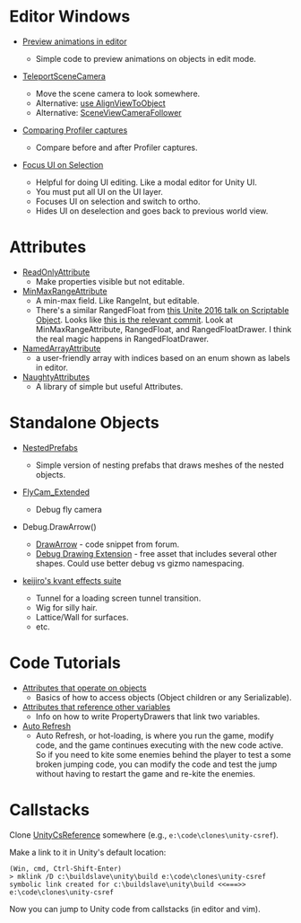 Editor Windows
==============

* [Preview animations in editor](https://forum.unity.com/threads/sample-mecanim-animations-in-editor.262973/#post-1741587)
    * Simple code to preview animations on objects in edit mode.
* [TeleportSceneCamera](https://forum.unity.com/threads/moving-scene-view-camera-from-editor-script.64920/#post-3425242)
    * Move the scene camera to look somewhere.
    * Alternative: [use AlignViewToObject](http://answers.unity.com/answers/256969/view.html)
    * Alternative: [SceneViewCameraFollower](http://wiki.unity3d.com/index.php/SceneViewCameraFollower)
* [Comparing Profiler captures](https://answers.unity.com/questions/1507144/how-do-i-compare-two-profiler-captures-against-eac.html)
    * Compare before and after Profiler captures.

* [Focus UI on Selection](https://www.reddit.com/r/Unity3D/comments/6yaiit/free_editor_script_to_automatically_hide_ui_layer/dmmc393/)
    * Helpful for doing UI editing. Like a modal editor for Unity UI.
    * You must put all UI on the UI layer.
    * Focuses UI on selection and switch to ortho.
    * Hides UI on deselection and goes back to previous world view.

Attributes
==========

* [ReadOnlyAttribute](https://gist.github.com/MattRix/9fb45606bfbc16254641e4d462117737)
    * Make properties visible but not editable.
* [MinMaxRangeAttribute](http://www.grapefruitgames.com/blog/2013/11/a-min-max-range-for-unity/)
    * A min-max field. Like RangeInt, but editable.
    * There's a similar RangedFloat from [this Unite 2016 talk on Scriptable Object](https://youtu.be/6vmRwLYWNRo?t=39m9s). Looks like [this is the relevant commit](https://bitbucket.org/richardfine/scriptableobjectdemo/commits/03a730f1b0581c0d424268bc03e33dac21f34248). Look at MinMaxRangeAttribute, RangedFloat, and RangedFloatDrawer. I think the real magic happens in RangedFloatDrawer.
* [NamedArrayAttribute](https://answers.unity.com/answers/1472176/view.html)
    * a user-friendly array with indices based on an enum shown as labels in editor.
* [NaughtyAttributes](https://github.com/dbrizov/NaughtyAttributes)
    * A library of simple but useful Attributes.


Standalone Objects
==================

* [NestedPrefabs](https://gist.github.com/karlmarxman/b1b05c1d8e4166d1d5eea8589445cffa)
    * Simple version of nesting prefabs that draws meshes of the nested objects.

* [FlyCam_Extended](http://wiki.unity3d.com/index.php/FlyCam_Extended)
    * Debug fly camera

* Debug.DrawArrow()
    * [DrawArrow](https://forum.unity.com/threads/debug-drawarrow.85980/) - code snippet from forum.
    * [Debug Drawing Extension](https://forum.unity.com/threads/debug-drawing-extension-arkham-interactive.202237/) - free asset that includes several other shapes. Could use better debug vs gizmo namespacing.

* [keijiro's kvant effects suite](https://github.com/search?q=kvant+user%3Akeijiro&type=Repositories)
    * Tunnel for a loading screen tunnel transition.
    * Wig for silly hair.
    * Lattice/Wall for surfaces.
    * etc.


Code Tutorials
==============

* [Attributes that operate on objects](https://answers.unity.com/answers/1471740/view.html)
    * Basics of how to access objects (Object children or any Serializable).
* [Attributes that reference other variables](https://answers.unity.com/questions/1471758/create-an-attribute-that-references-another-proper.html)
    * Info on how to write PropertyDrawers that link two variables.
* [Auto Refresh](https://gist.github.com/cobbpg/a74c8a5359554eb3daa5)
    * Auto Refresh, or hot-loading, is where you run the game, modify code, and the game continues executing with the new code active. So if you need to kite some enemies behind the player to test a some broken jumping code, you can modify the code and test the jump without having to restart the game and re-kite the enemies.


Callstacks
==========

Clone [UnityCsReference](https://github.com/Unity-Technologies/UnityCsReference) somewhere (e.g., `e:\code\clones\unity-csref`).

Make a link to it in Unity's default location:

    (Win, cmd, Ctrl-Shift-Enter)
    > mklink /D c:\buildslave\unity\build e:\code\clones\unity-csref
    symbolic link created for c:\buildslave\unity\build <<===>> e:\code\clones\unity-csref

Now you can jump to Unity code from callstacks (in editor and vim).
